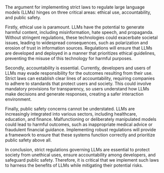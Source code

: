 The argument for implementing strict laws to regulate large language models (LLMs) hinges on three critical areas: ethical use, accountability, and public safety.

Firstly, ethical use is paramount. LLMs have the potential to generate harmful content, including misinformation, hate speech, and propaganda. Without stringent regulations, these technologies could exacerbate societal issues, leading to widespread consequences, such as polarization and erosion of trust in information sources. Regulations will ensure that LLMs are developed and deployed in a manner that prioritizes ethical guidelines, preventing the misuse of this technology for harmful purposes.

Secondly, accountability is essential. Currently, developers and users of LLMs may evade responsibility for the outcomes resulting from their use. Strict laws can establish clear lines of accountability, requiring companies to adhere to standards that protect users and society. This could involve mandatory provisions for transparency, so users understand how LLMs make decisions and generate responses, creating a safer interaction environment.

Finally, public safety concerns cannot be understated. LLMs are increasingly integrated into various sectors, including healthcare, education, and finance. Malfunctioning or deliberately manipulated models could lead to harmful outcomes, such as inappropriate medical advice or fraudulent financial guidance. Implementing robust regulations will provide a framework to ensure that these systems function correctly and prioritize public safety above all.

In conclusion, strict regulations governing LLMs are essential to protect society from unethical uses, ensure accountability among developers, and safeguard public safety. Therefore, it is critical that we implement such laws to harness the benefits of LLMs while mitigating their potential risks.